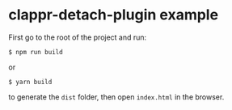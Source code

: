 # clappr-detach-plugin example

First go to the root of the project and run:

```
$ npm run build
```

or

```
$ yarn build
```

to generate the `dist` folder, then open `index.html` in the browser.

